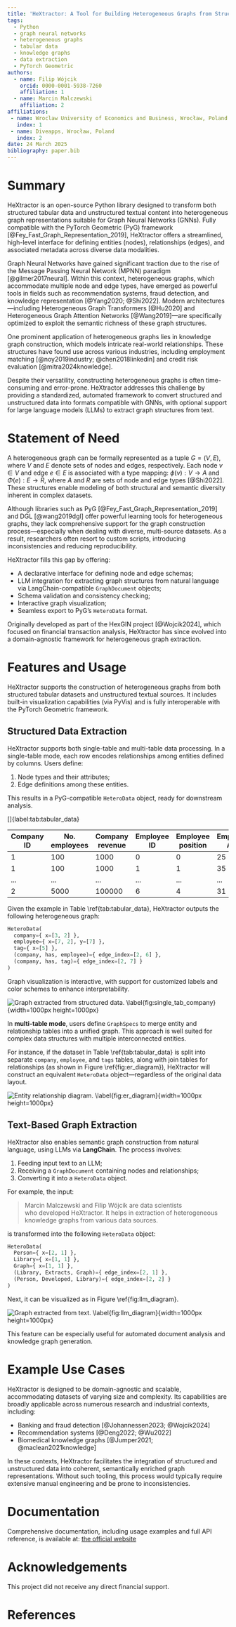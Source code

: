 ```yaml
---
title: 'HeXtractor: A Tool for Building Heterogeneous Graphs from Structured and Textual Data for Graph Neural Networks'
tags:
  - Python
  - graph neural networks
  - heterogeneous graphs
  - tabular data
  - knowledge graphs
  - data extraction
  - PyTorch Geometric
authors:
  - name: Filip Wójcik
    orcid: 0000-0001-5938-7260
    affiliation: 1
  - name: Marcin Malczewski
    affiliation: 2
affiliations:
 - name: Wroclaw University of Economics and Business, Wrocław, Poland
   index: 1
 - name: Diveapps, Wrocław, Poland
   index: 2
date: 24 March 2025
bibliography: paper.bib
---
```


# Summary

HeXtractor is an open-source Python library designed to transform both structured tabular data and unstructured textual content into heterogeneous graph representations suitable for Graph Neural Networks (GNNs). Fully compatible with the PyTorch Geometric (PyG) framework [@Fey_Fast_Graph_Representation_2019], HeXtractor offers a streamlined, high-level interface for defining entities (nodes), relationships (edges), and associated metadata across diverse data modalities.

Graph Neural Networks have gained significant traction due to the rise of the Message Passing Neural Network (MPNN) paradigm [@gilmer2017neural]. Within this context, heterogeneous graphs, which accommodate multiple node and edge types, have emerged as powerful tools in fields such as recommendation systems, fraud detection, and knowledge representation [@Yang2020; @Shi2022]. Modern architectures—including Heterogeneous Graph Transformers [@Hu2020] and Heterogeneous Graph Attention Networks [@Wang2019]—are specifically optimized to exploit the semantic richness of these graph structures.

One prominent application of heterogeneous graphs lies in knowledge graph construction, which models intricate real-world relationships. These structures have found use across various industries, including employment matching [@noy2019industry; @chen2018linkedin] and credit risk evaluation [@mitra2024knowledge].

Despite their versatility, constructing heterogeneous graphs is often time-consuming and error-prone. HeXtractor addresses this challenge by providing a standardized, automated framework to convert structured and unstructured data into formats compatible with GNNs, with optional support for large language models (LLMs) to extract graph structures from text.

# Statement of Need

A heterogeneous graph can be formally represented as a tuple $G = (V, E)$, where $V$ and $E$ denote sets of nodes and edges, respectively. Each node $v \in V$ and edge $e \in E$ is associated with a type mapping: $\phi(v): V \rightarrow A$ and $\Phi(e): E \rightarrow R$, where $A$ and $R$ are sets of node and edge types [@Shi2022]. These structures enable modeling of both structural and semantic diversity inherent in complex datasets.

Although libraries such as PyG [@Fey_Fast_Graph_Representation_2019] and DGL [@wang2019dgl] offer powerful learning tools for heterogeneous graphs, they lack comprehensive support for the graph construction process—especially when dealing with diverse, multi-source datasets. As a result, researchers often resort to custom scripts, introducing inconsistencies and reducing reproducibility.

HeXtractor fills this gap by offering:

- A declarative interface for defining node and edge schemas;
- LLM integration for extracting graph structures from natural language via LangChain-compatible `GraphDocument` objects;
- Schema validation and consistency checking;
- Interactive graph visualization;
- Seamless export to PyG’s `HeteroData` format.

Originally developed as part of the HexGIN project [@Wojcik2024], which focused on financial transaction analysis, HeXtractor has since evolved into a domain-agnostic framework for heterogeneous graph extraction.

# Features and Usage

HeXtractor supports the construction of heterogeneous graphs from both structured tabular datasets and unstructured textual sources. It includes built-in visualization capabilities (via PyVis) and is fully interoperable with the PyTorch Geometric framework.

## Structured Data Extraction

HeXtractor supports both single-table and multi-table data processing. In a single-table mode, each row encodes relationships among entities defined by columns. Users define:

1. Node types and their attributes;
2. Edge definitions among these entities.

This results in a PyG-compatible `HeteroData` object, ready for downstream analysis.

[]{label:tab:tabular_data}

| Company ID | No. employees | Company revenue | Employee ID | Employee position | Employee Age |
|------------|---------------|-----------------|-------------|-------------------|--------------|
| 1          | 100           | 1000            | 0           | 0                 | 25           |
| 1          | 100           | 1000            | 1           | 1                 | 35           |
| ...        | ...           | ...             | ...         | ...               | ...          |
| 2          | 5000          | 100000          | 6           | 4                 | 31           |

Given the example in Table \ref{tab:tabular_data}, HeXtractor outputs the following heterogeneous graph:

```python
HeteroData(
  company={ x=[3, 2] },
  employee={ x=[7, 2], y=[7] },
  tag={ x=[5] },
  (company, has, employee)={ edge_index=[2, 6] },
  (company, has, tag)={ edge_index=[2, 7] }
)
```

Graph visualization is interactive, with support for customized labels and color schemes to enhance interpretability.

![Graph extracted from structured data. \label{fig:single_tab_company}](paper_figures/company_diagram.png){width=1000px height=1000px}

In **multi-table mode**, users define `GraphSpecs` to merge entity and relationship tables into a unified graph. This approach is well suited for complex data structures with multiple interconnected entities.

For instance, if the dataset in Table \ref{tab:tabular_data} is split into separate `company`, `employee`, and `tags` tables, along with join tables for relationships (as shown in Figure \ref{fig:er_diagram}), HeXtractor will construct an equivalent `HeteroData` object—regardless of the original data layout.

![Entity relationship diagram. \label{fig:er_diagram}](paper_figures/er_diagram.png){width=1000px height=1000px}

## Text-Based Graph Extraction

HeXtractor also enables semantic graph construction from natural language, using LLMs via **LangChain**. The process involves:

1. Feeding input text to an LLM;
2. Receiving a `GraphDocument` containing nodes and relationships;
3. Converting it into a `HeteroData` object.

For example, the input:

> Marcin Malczewski and Filip Wójcik are data scientists  
> who developed HeXtractor. It helps in extraction of heterogeneous  
> knowledge graphs from various data sources.

is transformed into the following `HeteroData` object:

```python
HeteroData(
  Person={ x=[2, 1] },
  Library={ x=[1, 1] },
  Graph={ x=[1, 1] },
  (Library, Extracts, Graph)={ edge_index=[2, 1] },
  (Person, Developed, Library)={ edge_index=[2, 2] }
)
```

Next, it can be visualized as in Figure \ref{fig:llm_diagram}.

![Graph extracted from text. \label{fig:llm_diagram}](paper_figures/llm_diagram.png){width=1000px height=1000px}

This feature can be especially useful for automated document analysis and knowledge graph generation.

# Example Use Cases

HeXtractor is designed to be domain-agnostic and scalable, accommodating datasets of varying size and complexity. Its capabilities are broadly applicable across numerous research and industrial contexts, including:


- Banking and fraud detection [@Johannessen2023; @Wojcik2024]  
- Recommendation systems [@Deng2022; @Wu2022]  
- Biomedical knowledge graphs [@Jumper2021; @maclean2021knowledge]  

In these contexts, HeXtractor facilitates the integration of structured and unstructured data into coherent, semantically enriched graph representations. Without such tooling, this process would typically require extensive manual engineering and be prone to inconsistencies.

# Documentation

Comprehensive documentation, including usage examples and full API reference, is available at: [the official website](https://hextractor.readthedocs.io/en/latest/)

# Acknowledgements

This project did not receive any direct financial support.

# References
